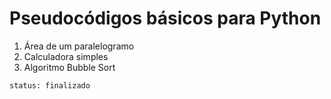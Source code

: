 # Pseudocódigos básicos para Python

1. Área de um paralelogramo
2. Calculadora simples
3. Algoritmo Bubble Sort

`status: finalizado`
